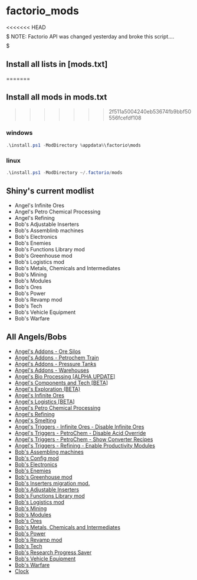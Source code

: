# factorio_mods

<<<<<<< HEAD
$$$$$$$$$$$$$$$$$$$$$$$$$$$$$$$$$$$$$$$$$$$$$$$$$$$$$$$$$$$$$$$$$
NOTE:
Factorio API was changed yesterday and broke this script....
$$$$$$$$$$$$$$$$$$$$$$$$$$$$$$$$$$$$$$$$$$$$$$$$$$$$$$$$$$$$$$$$$

## Install all lists in [mods.txt]
=======
## Install all mods in mods.txt
>>>>>>> 2f511a5004240eb53674fb9bbf50556fcefdf108

### windows

```powershell
.\install.ps1 -ModDirectory %appdata%\factorio\mods
```
### linux

```powershell
.\install.ps1 -ModDirectory ~/.factorio/mods
```

## Shiny's current modlist
* Angel's Infinite Ores
* Angel's Petro Chemical Processing
* Angel's Refining
* Bob's Adjustable Inserters
* Bob's Assemblinb machines
* Bob's Electronics
* Bob's Enemies
* Bob's Functions Library mod
* Bob's Greenhouse mod
* Bob's Logistics mod
* Bob's Metals, Chemicals and Intermediates
* Bob's Mining
* Bob's Modules
* Bob's Ores
* Bob's Power
* Bob's Revamp mod
* Bob's Tech
* Bob's Vehicle Equipment
* Bob's Warfare

## All Angels/Bobs

* [Angel's Addons - Ore Silos](https://mods.factorio.com/api/downloads/data/mods/547/angelsaddons-oresilos_0.4.0.zip)
* [Angel's Addons - Petrochem Train](https://mods.factorio.com/api/downloads/data/mods/1260/angelsaddons-petrotrain_0.3.2.zip)
* [Angel's Addons - Pressure Tanks](https://mods.factorio.com/api/downloads/data/mods/743/angelsaddons-pressuretanks_0.3.0.zip)
* [Angel's Addons - Warehouses](https://mods.factorio.com/api/downloads/data/mods/754/angelsaddons-warehouses_0.3.0.zip)
* [Angel's Bio Processing [ALPHA UPDATE]](https://mods.factorio.com/api/downloads/data/mods/741/angelsbioprocessing_0.5.1.zip)
* [Angel's Components and Tech [BETA]](https://mods.factorio.com/api/downloads/data/mods/1080/angelscomponents_0.2.0.zip)
* [Angel's Exploration (BETA)](https://mods.factorio.com/api/downloads/data/mods/1324/angelsexploration_0.2.0.zip)
* [Angel's Infinite Ores](https://mods.factorio.com/api/downloads/data/mods/60/angelsinfiniteores_0.7.3.zip)
* [Angel's Logistics [BETA]](https://mods.factorio.com/api/downloads/data/mods/1079/angelslogistics_0.2.1.zip)
* [Angel's Petro Chemical Processing](https://mods.factorio.com/api/downloads/data/mods/683/angelspetrochem_0.7.4.zip)
* [Angel's Refining](https://mods.factorio.com/api/downloads/data/mods/103/angelsrefining_0.9.7.zip)
* [Angel's Smelting](https://mods.factorio.com/api/downloads/data/mods/715/angelssmelting_0.4.2.zip)
* [Angel's Triggers - Infinite Ores - Disable Infinite Ores](https://mods.factorio.com/api/downloads/data/mods/656/angelstrigger-infiniteores-disableinfiniteores_0.1.3.zip)
* [Angel's Triggers - PetroChem - Disable Acid Override](https://mods.factorio.com/api/downloads/data/mods/770/angelstrigger-petrochem-disableacidoverride_0.1.2.zip)
* [Angel's Triggers - PetroChem - Show Converter Recipes](https://mods.factorio.com/api/downloads/data/mods/685/angelstrigger-petrochem-showconverterrecipe_0.1.2.zip)
* [Angel's Triggers - Refining - Enable Productivity Modules](https://mods.factorio.com/api/downloads/data/mods/762/angelstrigger-refining-enableproductivity_0.1.1.zip)
* [Bob's Assembling machines](https://mods.factorio.com/api/downloads/data/mods/42/bobassembly_0.16.0.zip)
* [Bob's Config mod](https://mods.factorio.com/api/downloads/data/mods/43/bobconfig_0.14.0.zip)
* [Bob's Electronics](https://mods.factorio.com/api/downloads/data/mods/74/bobelectronics_0.16.0.zip)
* [Bob's Enemies](https://mods.factorio.com/api/downloads/data/mods/75/bobenemies_0.16.0.zip)
* [Bob's Greenhouse mod](https://mods.factorio.com/api/downloads/data/mods/76/bobgreenhouse_0.16.0.zip)
* [Bob's Inserters migration mod.](https://mods.factorio.com/api/downloads/data/mods/416/bobinsertermigrate_0.13.0.zip)
* [Bob's Adjustable Inserters](https://mods.factorio.com/api/downloads/data/mods/364/bobinserters_0.16.3.zip)
* [Bob's Functions Library mod](https://mods.factorio.com/api/downloads/data/mods/44/boblibrary_0.16.1.zip)
* [Bob's Logistics mod](https://mods.factorio.com/api/downloads/data/mods/111/boblogistics_0.16.3.zip)
* [Bob's Mining](https://mods.factorio.com/api/downloads/data/mods/77/bobmining_0.16.0.zip)
* [Bob's Modules](https://mods.factorio.com/api/downloads/data/mods/79/bobmodules_0.16.0.zip)
* [Bob's Ores](https://mods.factorio.com/api/downloads/data/mods/80/bobores_0.16.1.zip)
* [Bob's Metals, Chemicals and Intermediates](https://mods.factorio.com/api/downloads/data/mods/84/bobplates_0.16.0.zip)
* [Bob's Power](https://mods.factorio.com/api/downloads/data/mods/85/bobpower_0.16.1.zip)
* [Bob's Revamp mod](https://mods.factorio.com/api/downloads/data/mods/86/bobrevamp_0.16.0.zip)
* [Bob's Tech](https://mods.factorio.com/api/downloads/data/mods/88/bobtech_0.16.0.zip)
* [Bob's Research Progress Saver](https://mods.factorio.com/api/downloads/data/mods/89/bobtechsave_0.14.2.zip)
* [Bob's Vehicle Equipment](https://mods.factorio.com/api/downloads/data/mods/701/bobvehicleequipment_0.16.0.zip)
* [Bob's Warfare](https://mods.factorio.com/api/downloads/data/mods/95/bobwarfare_0.16.0.zip)
* [Clock](https://mods.factorio.com/api/downloads/data/mods/90/clock_0.16.0.zip)
